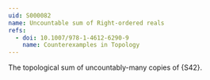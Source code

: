 ```yaml
---
uid: S000082
name: Uncountable sum of Right-ordered reals
refs:
  - doi: 10.1007/978-1-4612-6290-9 
    name: Counterexamples in Topology
---
```


The topological sum of uncountably-many copies of {S42}.
